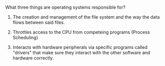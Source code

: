 What three things are operating systems responsible for?

1. The creation and management of the file system and the way the data flows between said files.

2. Throttles access to the CPU from competeing programs (Process Scheduling)

3. Interacts with hardware peripherals via specific programs called "drivers" that make sure they interact with the other software and hardware correctly.
